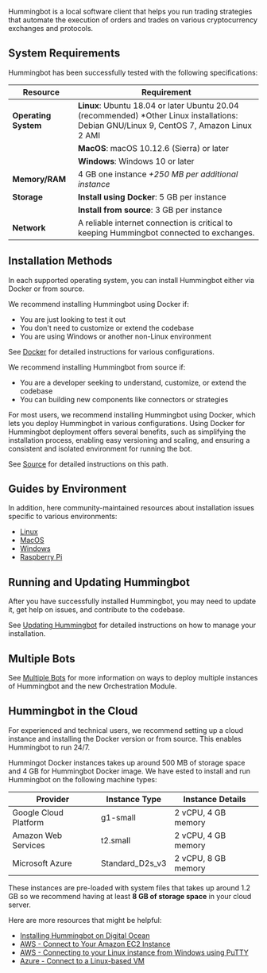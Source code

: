 Hummingbot is a local software client that helps you run trading strategies that automate the execution of orders and trades on various cryptocurrency exchanges and protocols.

## System Requirements

Hummingbot has been successfully tested with the following specifications:

| Resource             | Requirement                                                                                                                  |
| -------------------- | ---------------------------------------------------------------------------------------------------------------------------- |
| **Operating System** | **Linux**: Ubuntu 18.04 or later Ubuntu 20.04 (recommended) \*Other Linux installations: Debian GNU/Linux 9, CentOS 7, Amazon Linux 2 AMI |
|                      | **MacOS**: macOS 10.12.6 (Sierra) or later                                                                                   |
|                      | **Windows**: Windows 10 or later                                                                                             |
| **Memory/RAM**       | 4 GB one instance _+250 MB per additional instance_                                                                          |
| **Storage**          | **Install using Docker**: 5 GB per instance                                                                                  |
|                      | **Install from source**: 3 GB per instance                                                                                   |
| **Network**          | A reliable internet connection is critical to keeping Hummingbot connected to exchanges.                                     |

## Installation Methods

In each supported operating system, you can install Hummingbot either via Docker or from source.

We recommend installing Hummingbot using Docker if:
- You are just looking to test it out
- You don't need to customize or extend the codebase
- You are using Windows or another non-Linux environment

See [Docker](./docker.md) for detailed instructions for various configurations.

We recommend installing Hummingbot from source if:
- You are a developer seeking to understand, customize, or extend the codebase
- You can building new components like connectors or strategies

For most users, we recommend installing Hummingbot using Docker, which lets you deploy Hummingbot in various configurations. Using Docker for Hummingbot deployment offers several benefits, such as simplifying the installation process, enabling easy versioning and scaling, and ensuring a consistent and isolated environment for running the bot. 

See [Source](./source.md) for detailed instructions on this path.

## Guides by Environment

In addition, here community-maintained resources about installation issues specific to various environments:

* [Linux](./linux.md)
* [MacOS](./mac.md)
* [Windows](./windows.md)
* [Raspberry Pi](./raspberry-pi.md)

## Running and Updating Hummingbot

After you have successfully installed Hummingbot, you may need to update it, get help on issues, and contribute to the codebase.

See [Updating Hummingbot](./updates.md) for detailed instructions on how to manage your installation.

## Multiple Bots

See [Multiple Bots](./multiple-bots.md) for more information on ways to deploy multiple instances of Hummingbot and the new Orchestration Module.

## Hummingbot in the Cloud

For experienced and technical users, we recommend setting up a cloud instance and installing the Docker version or from source. This enables Hummingbot to run 24/7.

Hummingot Docker instances takes up around 500 MB of storage space and 4 GB for Hummingbot Docker image. We have ested to install and run Hummingbot on the following machine types:

| Provider              | Instance Type   | Instance Details      |
| --------------------- | --------------- | --------------------- |
| Google Cloud Platform | g1-small        | 2 vCPU, 4 GB memory |
| Amazon Web Services   | t2.small        | 2 vCPU, 4 GB memory   |
| Microsoft Azure       | Standard_D2s_v3 | 2 vCPU, 8 GB memory   |

These instances are pre-loaded with system files that takes up around 1.2 GB so we recommend having at least **8 GB of storage space** in your cloud server.

Here are more resources that might be helpful:

- [Installing Hummingbot on Digital Ocean](https://www.youtube.com/watch?v=XzQJbEJn9ag)
- [AWS - Connect to Your Amazon EC2 Instance](https://aws.amazon.com/ec2/?nc2=h_ql_prod_fs_ec2&ec2-whats-new.sort-by=item.additionalFields.postDateTime&ec2-whats-new.sort-order=desc)
- [AWS - Connecting to your Linux instance from Windows using PuTTY](https://docs.aws.amazon.com/AWSEC2/latest/UserGuide/putty.html)
- [Azure - Connect to a Linux-based VM](https://docs.microsoft.com/en-us/azure/marketplace/partner-center-portal/create-azure-vm-technical-asset#connect-to-a-linux-based-vm)
